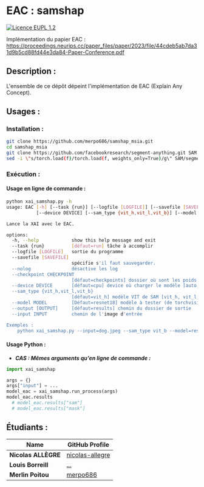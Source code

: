 # **EAC : samshap**

[![Licence EUPL 1.2](https://img.shields.io/badge/licence-EUPL_1.2-blue)](https://interoperable-europe.ec.europa.eu/collection/eupl/eupl-text-eupl-12)

Implémentation du papier EAC : https://proceedings.neurips.cc/paper_files/paper/2023/file/44cdeb5ab7da31d9b5cd88fd44e3da84-Paper-Conference.pdf

## **Description :**

L'ensemble de ce dépôt dépeint l'implémentation de EAC (Explain Any Concept).

## **Usages :**

### **Installation :**

```bash
git clone https://github.com/merpo686/samshap_msia.git
cd samshap_msia
git clone https://github.com/facebookresearch/segment-anything.git SAM
sed -i \"s/torch.load(f)/torch.load(f, weights_only=True)/g\" SAM/segment_anything/build_sam.py
```

### **Exécution :**

#### **Usage en ligne de commande :**
```bash
python xai_samshap.py -h
usage: EAC [-h] [--task {run}] [--logfile [LOGFILE]] [--savefile [SAVEFILE]] [--nolog] [--checkpoint CHECKPOINT]
           [--device DEVICE] [--sam_type {vit_h,vit_l,vit_b}] [--model MODEL] [--output [OUTPUT]] [--input INPUT]

Lance la XAI avec le EAC.

options:
  -h, --help            show this help message and exit
  --task {run}          [défaut=run] tâche à accomplir
  --logfile [LOGFILE]   sortie du programme
  --savefile [SAVEFILE]
                        spécifie s'il faut sauvegarder.
  --nolog               désactive les log
  --checkpoint CHECKPOINT
                        [défaut=checkpoints] dossier où sont les poids des modèles.
  --device DEVICE       [défaut=cpu] device où charger le modèle [auto, cpu, cuda, torch_directml]
  --sam_type {vit_h,vit_l,vit_b}
                        [défaut=vit_h] modèle VIT de SAM [vit_h, vit_l, vit_b]
  --model MODEL         [Défaut=resnet18] modèle à tester (de torchvision)
  --output [OUTPUT]     [défaut=results] chemin du dossier de sortie
  --input INPUT         chemin de l'image d'entrée

Exemples :
    python xai_samshap.py --input=dog.jpeg --sam_type vit_b --model=resnet18 --device=cuda
```

#### **Usage Python :**

- ***CAS : Mêmes arguments qu'en ligne de commande :***
```python
import xai_samshap

args = {}
args["input"] = ...
model_eac = xai_samshap.run_process(args)
model_eac.results
  # model_eac.results["sam"]
  # model_eac.results["mask"]
```

## **Étudiants :**

| Name               | GitHub Profile                              |
|--------------------|---------------------------------------------|
| **Nicolas ALLÈGRE**| [nicolas-allegre](https://github.com/nicolas-allegre) |
| **Louis Borreill**   | [...](https://github.com/...) |
| **Merlin Poitou**   | [merpo686](https://github.com/merpo686) |
